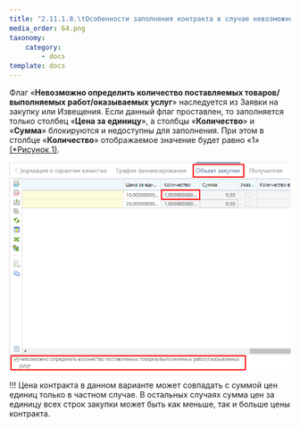 ```yaml
---
title: "2.11.1.8.\tОсобенности заполнения контракта в случае невозможности определения количества поставляемых товаров, выполняемых работ, оказываемых услуг"
media_order: 64.png
taxonomy:
    category:
        - docs
template: docs
---
```


Флаг «**Невозможно определить количество поставляемых товаров/выполняемых работ/оказываемых услуг**» наследуется из Заявки на закупку или Извещения. Если данный флаг проставлен, то заполняется только столбец «**Цена за единицу**», а столбцы «**Количество**» и «**Сумма**» блокируются и недоступны для заполнения. При этом в столбце «**Количество**» отображаемое значение будет равно «1»  [(*Рисунок 1)](#ris-1).

![Рисунок 1. Установлен флаг «Невозможно определить количество поставленных товаров/выполняемых работ/оказываемых услуг»](64.png?id=ris-1)

!!! Цена контракта в данном варианте может совпадать с суммой цен единиц только в частном случае. В остальных случаях сумма цен за единицу всех строк закупки может быть как меньше, так и больше цены контракта.